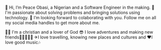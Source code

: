👋 Hi, I’m Peace Obasi, a Nigerian and a Software Engineer in the making. 
🤗I'm passionate about solving problems and bringing solutions using technology.
💞️ I’m looking forward to colaborating with you. Follow me on all my social media handles to get more about me.

🙇‍♀️ I'm a christian and a lover of God
😎 I love adventures and making new friends👩🏽‍🤝‍👩🏼
✈I love travelling, knowing new places and cultures and 
❤I love good music🎶
